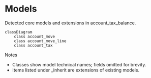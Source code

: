 # Models

Detected core models and extensions in account_tax_balance.

```mermaid
classDiagram
    class account_move
    class account_move_line
    class account_tax
```

Notes
- Classes show model technical names; fields omitted for brevity.
- Items listed under _inherit are extensions of existing models.
